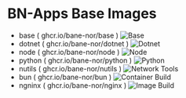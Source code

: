 # BN-Apps Base Images


- base ( ghcr.io/bane-nor/base ) ![Base](https://github.com/bn-apps/base/actions/workflows/docker-image.yml/badge.svg)
- dotnet ( ghcr.io/bane-nor/dotnet ) ![Dotnet](https://github.com/bn-apps/dotnet/actions/workflows/docker-image.yml/badge.svg)
- node ( ghcr.io/bane-nor/node ) ![Node](https://github.com/bn-apps/node/actions/workflows/docker-image.yml/badge.svg)
- python ( ghcr.io/bane-nor/python ) ![Python](https://github.com/bn-apps/python/actions/workflows/docker-image.yml/badge.svg)
- nutils ( ghcr.io/bane-nor/nutils ) ![Network Tools](https://github.com/Bane-NOR/nutils/actions/workflows/docker-image.yml/badge.svg)
- bun ( ghcr.io/bane-nor/bun ) ![Container Build](https://github.com/Bane-NOR/bun/actions/workflows/docker-image.yml/badge.svg)
- ngninx ( ghcr.io/bane-nor/nginx ) ![Image Build](https://github.com/bn-apps/node/actions/workflows/docker-image.yml/badge.svg)
